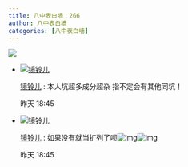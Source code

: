```yaml
---
title: 八中表白墙：266
author: 八中表白墙
categories: [八中表白墙]
---
```


![]( https://img.urlnode.com/file/ac79655a0c5b8e77e6653.jpg)

- [![镜铃儿](http://qlogo2.store.qq.com/qzone/815692049/815692049/30?1554203401)](http://user.qzone.qq.com/815692049)

  [镜铃儿](http://user.qzone.qq.com/815692049) : 本人坑超多成分超杂 指不定会有其他同坑！

  昨天 18:45

- [![镜铃儿](http://qlogo2.store.qq.com/qzone/815692049/815692049/30?1554203401)](http://user.qzone.qq.com/815692049)

  [镜铃儿](http://user.qzone.qq.com/815692049) : 如果没有就当扩列了呗![img](http://qzonestyle.gtimg.cn/qzone/em/e106.png)![img](http://qzonestyle.gtimg.cn/qzone/em/e106.png)

  昨天 18:45